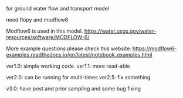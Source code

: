 
for ground water flow and transport model

need flopy and modflow6

Modflow6 is used in this model. 
        https://water.usgs.gov/water-resources/software/MODFLOW-6/
        
More example questions please check this website:
        https://modflow6-examples.readthedocs.io/en/latest/notebook_examples.html


ver1.0: simple working code.
        ver1.1: more read-able

ver2.0: can be running for multi-times
        ver2.5: fix something
        
v3.0: have post and prior sampling and some bug fixing

